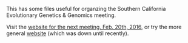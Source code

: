 This has some files useful for organzing the Southern California Evolutionary Genetics & Genomics meeting.

Visit the [website for the next meeting, Feb. 20th, 2016](http://petrelharp.github.io/scalemeeting/index.html),
or try the more general [website](http://scalemeeting.org) (which was down until recently).
